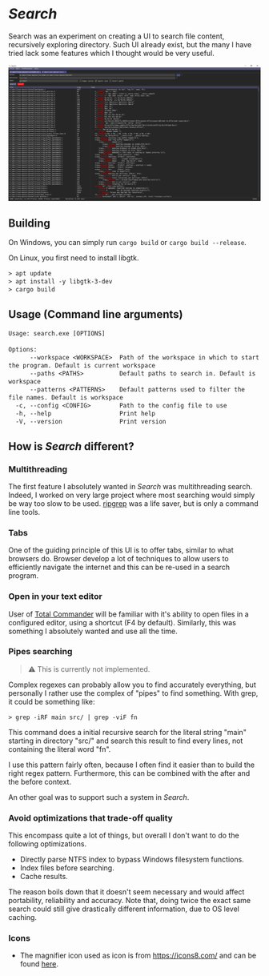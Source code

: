 # *Search*

Search was an experiment on creating a UI to search file content, recursively
exploring directory. Such UI already exist, but the many I have tried lack some
features which I thought would be very useful.

![Screenshot of a searching some directories of the Linux kernel tree](images/search.png)

## Building

On Windows, you can simply run `cargo build` or `cargo build --release`.

On Linux, you first need to install libgtk.
```
> apt update
> apt install -y libgtk-3-dev
> cargo build
```

## Usage (Command line arguments)

```
Usage: search.exe [OPTIONS]

Options:
      --workspace <WORKSPACE>  Path of the workspace in which to start the program. Default is current workspace
      --paths <PATHS>          Default paths to search in. Default is workspace
      --patterns <PATTERNS>    Default patterns used to filter the file names. Default is workspace
  -c, --config <CONFIG>        Path to the config file to use
  -h, --help                   Print help
  -V, --version                Print version
```

## How is *Search* different?

### Multithreading

The first feature I absolutely wanted in *Search* was multithreading search.
Indeed, I worked on very large project where most searching would simply be
way too slow to be used. [ripgrep](https://github.com/BurntSushi/ripgrep) was
a life saver, but is only a command line tools.

### Tabs

One of the guiding principle of this UI is to offer tabs, similar to what
browsers do. Browser develop a lot of techniques to allow users to efficiently
navigate the internet and this can be re-used in a search program.

### Open in your text editor

User of [Total Commander](https://www.ghisler.com/) will be familiar with it's
ability to open files in a configured editor, using a shortcut (F4 by default).
Similarly, this was something I absolutely wanted and use all the time.


### Pipes searching

> :warning: This is currently not implemented.

Complex regexes can probably allow you to find accurately everything, but
personally I rather use the complex of "pipes" to find something. With grep,
it could be something like:
```
> grep -iRF main src/ | grep -viF fn
```
This command does a initial recursive search for the literal string "main"
starting in directory "src/" and search this result to find every lines, not
containing the literal word "fn".

I use this pattern fairly often, because I often find it easier than to build
the right regex pattern. Furthermore, this can be combined with the after and
the before context.

An other goal was to support such a system in *Search*.

### Avoid optimizations that trade-off quality

This encompass quite a lot of things, but overall I don't want to do the
following optimizations.
- Directly parse NTFS index to bypass Windows filesystem functions.
- Index files before searching.
- Cache results.

The reason boils down that it doesn't seem necessary and would affect
portability, reliability and accuracy. Note that, doing twice the exact
same search could still give drastically different information, due to
OS level caching.

### Icons
- The magnifier icon used as icon is from https://icons8.com/ and can be found [here](https://icons8.com/icon/p3miLroKw4iR/magnifying-glass-tilted-left).
